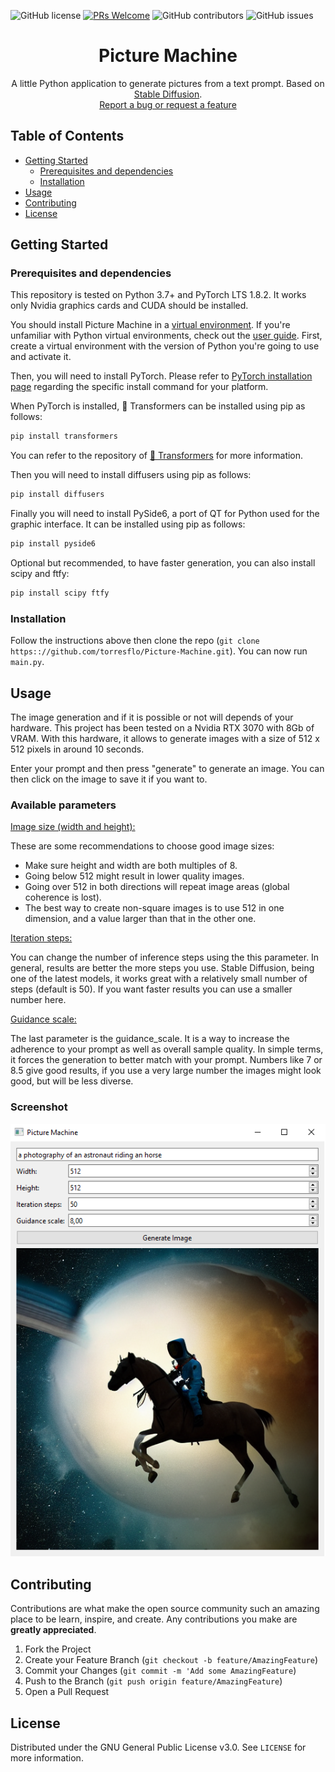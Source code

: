 ![GitHub license](https://img.shields.io/github/license/torresflo/Picture-Machine.svg)
[![PRs Welcome](https://img.shields.io/badge/PRs-welcome-brightgreen.svg)](http://makeapullrequest.com)
![GitHub contributors](https://img.shields.io/github/contributors/torresflo/Picture-Machine.svg)
![GitHub issues](https://img.shields.io/github/issues/torresflo/Picture-Machine.svg)

<p align="center">
  <h1 align="center">Picture Machine</h3>

  <p align="center">
    A little Python application to generate pictures from a text prompt.
    Based on <a href="https://github.com/CompVis/stable-diffusion">Stable Diffusion</a>.
    <br />
    <a href="https://github.com/torresflo/Picture-Machine/issues">Report a bug or request a feature</a>
  </p>
</p>

## Table of Contents

* [Getting Started](#getting-started)
  * [Prerequisites and dependencies](#prerequisites-and-dependencies)
  * [Installation](#installation)
* [Usage](#usage)
* [Contributing](#contributing)
* [License](#license)

## Getting Started

### Prerequisites and dependencies

This repository is tested on Python 3.7+ and PyTorch LTS 1.8.2. It works only Nvidia graphics cards and CUDA should be installed.

You should install Picture Machine in a [virtual environment](https://docs.python.org/3/library/venv.html). If you're unfamiliar with Python virtual environments, check out the [user guide](https://packaging.python.org/guides/installing-using-pip-and-virtual-environments/).
First, create a virtual environment with the version of Python you're going to use and activate it.

Then, you will need to install PyTorch.
Please refer to [PyTorch installation page](https://pytorch.org/get-started/locally/#start-locally) regarding the specific install command for your platform.

When PyTorch is installed, 🤗 Transformers can be installed using pip as follows:

```bash
pip install transformers
```

You can refer to the repository of [🤗 Transformers](https://github.com/huggingface/transformers) for more information.

Then you will need to install diffusers using pip as follows:

```bash
pip install diffusers
```

Finally you will need to install PySide6, a port of QT for Python used for the graphic interface. It can be installed using pip as follows:

```bash
pip install pyside6
```

Optional but recommended, to have faster generation, you can also install scipy and ftfy:
```bash
pip install scipy ftfy
```

### Installation

Follow the instructions above then clone the repo (`git clone https:://github.com/torresflo/Picture-Machine.git`). You can now run `main.py`.

## Usage

The image generation and if it is possible or not will depends of your hardware.
This project has been tested on a Nvidia RTX 3070 with 8Gb of VRAM. With this hardware, it allows to generate images with a size of 512 x 512 pixels in around 10 seconds.

Enter your prompt and then press "generate" to generate an image. You can then click on the image to save it if you want to.

### Available parameters ###

<u>Image size (width and height):</u>

These are some recommendations to choose good image sizes:
- Make sure height and width are both multiples of 8.
- Going below 512 might result in lower quality images.
- Going over 512 in both directions will repeat image areas (global coherence is lost).
- The best way to create non-square images is to use 512 in one dimension, and a value larger than that in the other one.

<u>Iteration steps:</u>

You can change the number of inference steps using the this parameter. In general, results are better the more steps you use. Stable Diffusion, being one of the latest models, it works great with a relatively small number of steps (default is 50). If you want faster results you can use a smaller number here.

<u>Guidance scale:</u>

The last parameter is the guidance_scale. It is a way to increase the adherence to your prompt as well as overall sample quality. In simple terms, it forces the generation to better match with your prompt. Numbers like 7 or 8.5 give good results, if you use a very large number the images might look good, but will be less diverse.

### Screenshot ###

![Example image](https://github.com/torresflo/Picture-Machine/blob/main/examples/Example1.png)

## Contributing

Contributions are what make the open source community such an amazing place to be learn, inspire, and create. Any contributions you make are **greatly appreciated**.

1. Fork the Project
2. Create your Feature Branch (`git checkout -b feature/AmazingFeature`)
3. Commit your Changes (`git commit -m 'Add some AmazingFeature`)
4. Push to the Branch (`git push origin feature/AmazingFeature`)
5. Open a Pull Request

<!-- LICENSE -->
## License

Distributed under the GNU General Public License v3.0. See `LICENSE` for more information.
